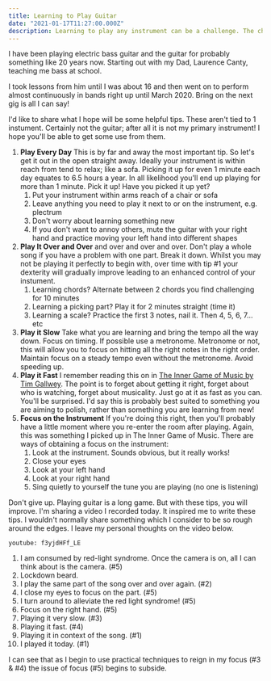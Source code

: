 ```yaml
---
title: Learning to Play Guitar
date: "2021-01-17T11:27:00.000Z"
description: Learning to play any instrument can be a challenge. The challenge is to maintain continuous effort.
---
```


I have been playing electric bass guitar and the guitar for probably something like 20 years now. Starting out with my Dad, Laurence Canty, teaching me bass at school.

I took lessons from him until I was about 16 and then went on to perform almost continuously in bands right up until March 2020. Bring on the next gig is all I can say!

I'd like to share what I hope will be some helpful tips. These aren't tied to 1 instument. Certainly not the guitar; after all it is not my primary instrument! I hope you'll be able to get some use from them.

1. **Play Every Day** This is by far and away the most important tip. So let's get it out in the open straight away. Ideally your instrument is within reach from tend to relax; like a sofa. Picking it up for even 1 minute each day equates to 6.5 hours a year. In all likelihood you'll end up playing for more than 1 minute. Pick it up! Have you picked it up yet?
   1. Put your instrument within arms reach of a chair or sofa
   2. Leave anything you need to play it next to or on the instrument, e.g. plectrum
   3. Don't worry about learning something new
   4. If you don't want to annoy others, mute the guitar with your right hand and practice moving your left hand into different shapes
2. **Play It Over and Over** and over and over and over. Don't play a whole song if you have a problem with one part. Break it down. Whilst you may not be playing it perfectly to begin with, over time with tip #1 your dexterity will gradually improve leading to an enhanced control of your instument.
   1. Learning chords? Alternate between 2 chords you find challenging for 10 minutes
   2. Learning a picking part? Play it for 2 minutes straight (time it)
   3. Learning a scale? Practice the first 3 notes, nail it. Then 4, 5, 6, 7... etc
3. **Play it Slow** Take what you are learning and bring the tempo all the way down. Focus on timing. If possible use a metronome. Metronome or not, this will allow you to focus on hitting all the right notes in the right order. Maintain focus on a steady tempo even without the metronome. Avoid speeding up.
4. **Play it Fast** I remember reading this on in [The Inner Game of Music by Tim Gallwey][0]. The point is to forget about getting it right, forget about who is watching, forget about musicality. Just go at it as fast as you can. You'll be surprised. I'd say this is probably best suited to something you are aiming to polish, rather than something you are learning from new!
5. **Focus on the Instrument** If you're doing this right, then you'll probably have a little moment where you re-enter the room after playing. Again, this was something I picked up in The Inner Game of Music. There are ways of obtaining a focus on the instrument:
   1. Look at the instrument. Sounds obvious, but it really works!
   2. Close your eyes
   3. Look at your left hand
   4. Look at your right hand
   5. Sing quietly to yourself the tune you are playing (no one is listening)

Don't give up. Playing guitar is a long game. But with these tips, you will improve. I'm sharing a video I recorded today. It inspired me to write these tips. I wouldn't normally share something which I consider to be so rough around the edges. I leave my personal thoughts on the video below.

`youtube: f3yjdHFf_LE`

1. I am consumed by red-light syndrome. Once the camera is on, all I can think about is the camera. (#5)
2. Lockdown beard.
3. I play the same part of the song over and over again. (#2)
4. I close my eyes to focus on the part. (#5)
5. I turn around to alleviate the red light syndrome! (#5)
6. Focus on the right hand. (#5)
7. Playing it very slow. (#3)
8. Playing it fast. (#4)
9. Playing it in context of the song. (#1)
10. I played it today. (#1)

I can see that as I begin to use practical techniques to reign in my focus (#3 & #4) the issue of focus (#5) begins to subside.

[0]: https://theinnergame.com/inner-game-books/inner-game-of-music/
